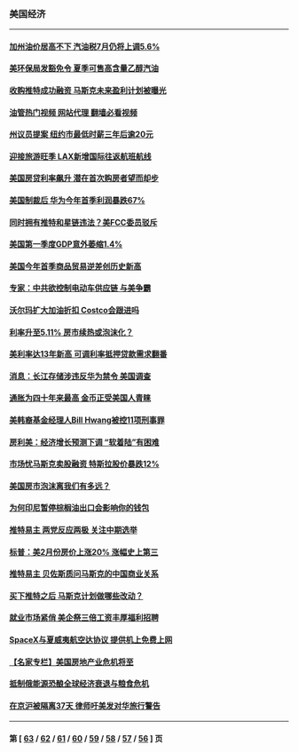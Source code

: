 ### 美国经济
---
#### [加州油价居高不下 汽油税7月仍将上调5.6%](../../pages/ncid1078158/n13723753.md?04301645) 
#### [美环保局发豁免令 夏季可售高含量乙醇汽油](../../pages/ncid1078158/n13723630.md?04301645) 
#### [收购推特成功融资 马斯克未来盈利计划被曝光](../../pages/ncid1078158/n13723526.md?04301645) 
#### [油管热门视频 网站代理 翻墙必看视频](http://209.222.30.114:81/youtube.html?04301645)
#### [州议员提案 纽约市最低时薪三年后逾20元](../../pages/ncid1078158/n13723070.md?04301645) 
#### [迎接旅游旺季 LAX新增国际往返航班航线](../../pages/ncid1078158/n13722824.md?04301645) 
#### [美国房贷利率飙升 潜在首次购房者望而却步](../../pages/ncid1078158/n13722721.md?04301645) 
#### [美国制裁后 华为今年首季利润暴跌67%](../../pages/ncid1078158/n13722751.md?04301645) 
#### [同时拥有推特和星链违法？美FCC委员驳斥](../../pages/ncid1078158/n13722679.md?04301645) 
#### [美国第一季度GDP意外萎缩1.4%](../../pages/ncid1078158/n13722625.md?04301645) 
#### [美国今年首季商品贸易逆差创历史新高](../../pages/ncid1078158/n13722368.md?04301645) 
#### [专家：中共欲控制电动车供应链 与美争霸](../../pages/ncid1078158/n13722161.md?04301645) 
#### [沃尔玛扩大加油折扣 Costco会跟进吗](../../pages/ncid1078158/n13722105.md?04301645) 
#### [利率升至5.11% 房市续热或泡沫化？](../../pages/ncid1078158/n13721966.md?04301645) 
#### [美利率达13年新高 可调利率抵押贷款需求翻番](../../pages/ncid1078158/n13722042.md?04301645) 
#### [消息：长江存储涉违反华为禁令 美国调查](../../pages/ncid1078158/n13721928.md?04301645) 
#### [通胀为四十年来最高 金币正受美国人青睐](../../pages/ncid1078158/n13721830.md?04301645) 
#### [美韩裔基金经理人Bill Hwang被控11项刑事罪](../../pages/ncid1078158/n13721871.md?04301645) 
#### [房利美：经济增长预测下调 “软着陆”有困难](../../pages/ncid1078158/n13721513.md?04301645) 
#### [市场忧马斯克卖股融资 特斯拉股价暴跌12%](../../pages/ncid1078158/n13721391.md?04301645) 
#### [美国房市泡沫离我们有多远？](../../pages/ncid1078158/n13721458.md?04301645) 
#### [为何印尼暂停棕榈油出口会影响你的钱包](../../pages/ncid1078158/n13721205.md?04301645) 
#### [推特易主 两党反应两极 关注中期选举](../../pages/ncid1078158/n13721254.md?04301645) 
#### [标普：美2月份房价上涨20% 涨幅史上第三](../../pages/ncid1078158/n13721128.md?04301645) 
#### [推特易主 贝佐斯质问马斯克的中国商业关系](../../pages/ncid1078158/n13721162.md?04301645) 
#### [买下推特之后 马斯克计划做哪些改动？](../../pages/ncid1078158/n13720685.md?04301645) 
#### [就业市场紧俏 美企祭三倍工资丰厚福利招聘](../../pages/ncid1078158/n13720656.md?04301645) 
#### [SpaceX与夏威夷航空达协议 提供机上免费上网](../../pages/ncid1078158/n13720395.md?04301645) 
#### [【名家专栏】美国房地产业危机将至](../../pages/ncid1078158/n13720263.md?04301645) 
#### [抵制俄能源恐酿全球经济衰退与粮食危机](../../pages/ncid1078158/n13720438.md?04301645) 
#### [在京沪被隔离37天 律师吁美发对华旅行警告](../../pages/ncid1078158/n13720436.md?04301645) 

---
#### 第 [ [63](./63.md?04301645) / [62](./62.md?04301645) / [61](./61.md?04301645) / [60](./60.md?04301645) / [59](./59.md?04301645) / [58](./58.md?04301645) / [57](./57.md?04301645) / [56](./56.md?04301645) ] 页
